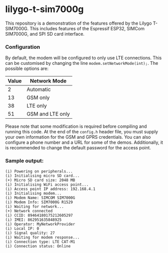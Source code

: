 # lilygo-t-sim7000g

This repository is a demonstration of the features offered by the Lilygo T-SIM7000G. This includes features of the Espressif ESP32, SIMCom SIM7000G, and SPI SD card interface.

### Configuration

By default, the modem will be configured to only use LTE connections. This can be customised by changing the line `modem.setNetworkMode(int);`. The possible options are:

| Value | Network Mode         |
|-------|----------------------|
| 2     | Automatic            |
| 13    | GSM only             |
| 38    | LTE only             |
| 51    | GSM and LTE only     |

Please note that some modification is required before compiling and running this code. At the end of the `config.h` header file, you must supply your own information for the GSM and GPRS credentials. You can also configure a phone number and a URL for some of the demos. Additionally, it is recommended to change the default password for the access point.

### Sample output:

```
(i) Powering on peripherals...
(i) Initialising micro SD card...
(+) Micro SD card size: 2048 MB
(i) Initialising WiFi access point...
(i) Access point IP address: 192.168.4.1
(i) Initialising modem...
(i) Modem Name: SIMCOM SIM7000G
(i) Modem Info: SIM7000G R1529
(i) Waiting for network...
(+) Network connected
(i) CCID: 89464180175212605297
(i) IMEI: 862951635848925
(i) Operator: MyNetworkProvider
(i) Local IP: 0
(i) Signal quality: 27
(i) Waiting for modem response...
(i) Connection type: LTE CAT-M1
(i) Connection status: Online
```
